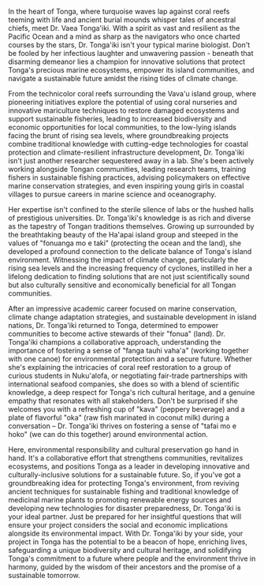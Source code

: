 In the heart of Tonga, where turquoise waves lap against coral reefs teeming with life and ancient burial mounds whisper tales of ancestral chiefs, meet Dr. Vaea Tonga'iki. With a spirit as vast and resilient as the Pacific Ocean and a mind as sharp as the navigators who once charted courses by the stars, Dr. Tonga'iki isn't your typical marine biologist. Don't be fooled by her infectious laughter and unwavering passion - beneath that disarming demeanor lies a champion for innovative solutions that protect Tonga's precious marine ecosystems, empower its island communities, and navigate a sustainable future amidst the rising tides of climate change.

From the technicolor coral reefs surrounding the Vava'u island group, where pioneering initiatives explore the potential of using coral nurseries and innovative mariculture techniques to restore damaged ecosystems and support sustainable fisheries, leading to increased biodiversity and economic opportunities for local communities, to the low-lying islands facing the brunt of rising sea levels, where groundbreaking projects combine traditional knowledge with cutting-edge technologies for coastal protection and climate-resilient infrastructure development, Dr. Tonga'iki isn't just another researcher sequestered away in a lab. She's been actively working alongside Tongan communities, leading research teams, training fishers in sustainable fishing practices, advising policymakers on effective marine conservation strategies, and even inspiring young girls in coastal villages to pursue careers in marine science and oceanography.  

Her expertise isn't confined to the sterile silence of labs or the hushed halls of prestigious universities. Dr. Tonga'iki's knowledge is as rich and diverse as the tapestry of Tongan traditions themselves. Growing up surrounded by the breathtaking beauty of the Ha'apai island group and steeped in the values of "fonuanga mo e taki" (protecting the ocean and the land), she developed a profound connection to the delicate balance of Tonga's island environment. Witnessing the impact of climate change, particularly the rising sea levels and the increasing frequency of cyclones, instilled in her a lifelong dedication to finding solutions that are not just scientifically sound but also culturally sensitive and economically beneficial for all Tongan communities.

After an impressive academic career focused on marine conservation, climate change adaptation strategies, and sustainable development in island nations, Dr. Tonga'iki returned to Tonga, determined to empower communities to become active stewards of their "fonua" (land). Dr. Tonga'iki champions a collaborative approach, understanding the importance of fostering a sense of "fanga tauhi vaha'a" (working together with one canoe) for environmental protection and a secure future. Whether she's explaining the intricacies of coral reef restoration to a group of curious students in Nuku'alofa, or negotiating fair-trade partnerships with international seafood companies, she does so with a blend of scientific knowledge, a deep respect for Tonga's rich cultural heritage, and a genuine empathy that resonates with all stakeholders. Don't be surprised if she welcomes you with a refreshing cup of "kava" (peppery beverage) and a plate of flavorful "oka" (raw fish marinated in coconut milk) during a conversation – Dr. Tonga'iki thrives on fostering a sense of "tafai mo e hoko" (we can do this together) around environmental action.

Here, environmental responsibility and cultural preservation go hand in hand. It's a collaborative effort that strengthens communities, revitalizes ecosystems, and positions Tonga as a leader in developing innovative and culturally-inclusive solutions for a sustainable future. So, if you've got a groundbreaking idea for protecting Tonga's environment, from reviving ancient techniques for sustainable fishing and traditional knowledge of medicinal marine plants to promoting renewable energy sources and developing new technologies for disaster preparedness, Dr. Tonga'iki is your ideal partner. Just be prepared for her insightful questions that will ensure your project considers the social and economic implications alongside its environmental impact. With Dr. Tonga'iki by your side, your project in Tonga has the potential to be a beacon of hope, enriching lives, safeguarding a unique biodiversity and cultural heritage, and solidifying Tonga's commitment to a future where people and the environment thrive in harmony, guided by the wisdom of their ancestors and the promise of a sustainable tomorrow. 
